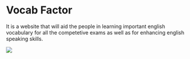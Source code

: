# Vocab Factor
<p>It is a website that will aid the people in learning important english vocabulary for all the competetive exams as well as for enhancing english speaking skills.</p>
<html>
  <body>
    <img src="https://images.unsplash.com/photo-1644982647711-9129d2ed7ceb?ixlib=rb-1.2.1&ixid=MnwxMjA3fDF8MHxwaG90by1wYWdlfHx8fGVufDB8fHx8&auto=format&fit=crop&w=774&q=80">
  </body>
</html>
